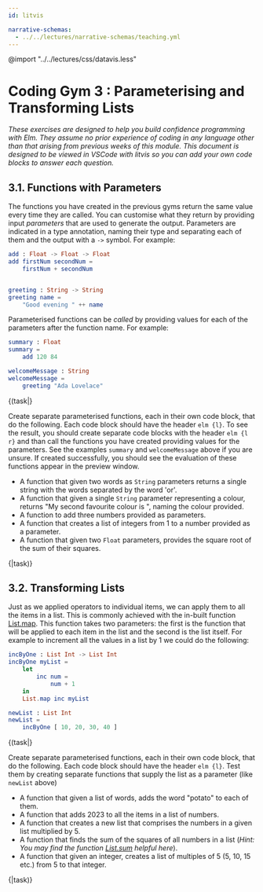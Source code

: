 ```yaml
---
id: litvis

narrative-schemas:
  - ../../lectures/narrative-schemas/teaching.yml
---
```


@import "../../lectures/css/datavis.less"

<!-- Everything above this line should probably be left untouched. -->

# Coding Gym 3 : Parameterising and Transforming Lists

_These exercises are designed to help you build confidence programming with Elm. They assume no prior experience of coding in any language other than that arising from previous weeks of this module. This document is designed to be viewed in VSCode with litvis so you can add your own code blocks to answer each question._

## 3.1. Functions with Parameters

The functions you have created in the previous gyms return the same value every time they are called. You can customise what they return by providing input _parameters_ that are used to generate the output. Parameters are indicated in a type annotation, naming their type and separating each of them and the output with a `->` symbol. For example:

```elm {l}
add : Float -> Float -> Float
add firstNum secondNum =
    firstNum + secondNum


greeting : String -> String
greeting name =
    "Good evening " ++ name
```

Parameterised functions can be _called_ by providing values for each of the parameters after the function name. For example:

```elm {l r}
summary : Float
summary =
    add 120 84
```

```elm {l r}
welcomeMessage : String
welcomeMessage =
    greeting "Ada Lovelace"
```

{(task|}

Create separate parameterised functions, each in their own code block, that do the following. Each code block should have the header `elm {l}`. To see the result, you should create separate code blocks with the header `elm {l r}` and than call the functions you have created providing values for the parameters. See the examples `summary` and `welcomeMessage` above if you are unsure. If created successfully, you should see the evaluation of these functions appear in the preview window.

- A function that given two words as `String` parameters returns a single string with the words separated by the word 'or'.
- A function that given a single `String` parameter representing a colour, returns "My second favourite colour is ", naming the colour provided.
- A function to add three numbers provided as parameters.
- A function that creates a list of integers from 1 to a number provided as a parameter.
- A function that given two `Float` parameters, provides the square root of the sum of their squares.

{|task)}

## 3.2. Transforming Lists

Just as we applied operators to individual items, we can apply them to all the items in a list. This is commonly achieved with the in-built function [List.map](https://package.elm-lang.org/packages/elm/core/latest/List#map). This function takes two parameters: the first is the function that will be applied to each item in the list and the second is the list itself. For example to increment all the values in a list by 1 we could do the following:

```elm {l}
incByOne : List Int -> List Int
incByOne myList =
    let
        inc num =
            num + 1
    in
    List.map inc myList
```

```elm {l r}
newList : List Int
newList =
    incByOne [ 10, 20, 30, 40 ]
```

{(task|}

Create separate parameterised functions, each in their own code block, that do the following. Each code block should have the header `elm {l}`. Test them by creating separate functions that supply the list as a parameter (like `newList` above)

- A function that given a list of words, adds the word "potato" to each of them.
- A function that adds 2023 to all the items in a list of numbers.
- A function that creates a new list that comprises the numbers in a given list multiplied by 5.
- A function that finds the sum of the squares of all numbers in a list (_Hint: You may find the function [List.sum](https://package.elm-lang.org/packages/elm/core/latest/List#sum) helpful here_).
- A function that given an integer, creates a list of multiples of 5 (5, 10, 15 etc.) from 5 to that integer.

{|task)}

